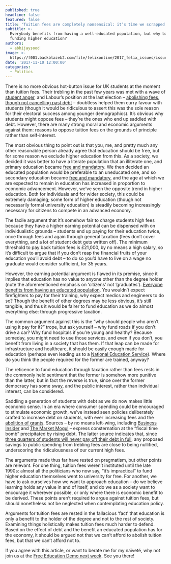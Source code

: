 ```yaml
---
published: true
headline: false
featured: false
title: 'Tuition fees are completely nonsensical: it’s time we scrapped them, for good'
subtitle: >-
  Everybody benefits from having a well-educated population, but why baulk at
  funding higher education? 
authors:
  - abhijaysood
image: >-
  https://f001.backblazeb2.com/file/felixonline/2017_felix_issues/issue_1675/1675_politics_education+2.jpg
date: '2017-11-10 12:00:00'
categories:
  - Politics
---
```

There is no more obvious hot-button issue for UK students at the moment than tuition fees. Their trebling in the past few years was met with a wave of [student anger](https://en.wikipedia.org/wiki/2010_United_Kingdom_student_protests#London_march), and Labour’s position at the last election – [abolishing fees, though not cancelling past debt](http://www.independent.co.uk/news/uk/politics/jeremy-corbyn-labour-student-loans-debt-manifesto-pledge-amnesty-cancel-tuition-fees-a7856161.html) – doubtless helped them curry favour with students (though it would be ridiculous to assert this was the sole reason for their electoral success among younger demographics). It’s obvious why students might oppose fees – they’re the ones who end up saddled with debt. However, there are many strong moral and economic arguments against them: reasons to oppose tuition fees on the grounds of principle rather than self-interest.

The most obvious thing to point out is that you, me, and pretty much any other reasonable person already agree that education should be free, but for some reason we exclude higher education from this. As a society, we decided it was better to have a literate population that an illiterate one, and primary education became [free and mandatory](http://www.educationengland.org.uk/history/timeline.html). We then decided an educated population would be preferable to an uneducated one, and so secondary education became [free and mandatory](http://www.legislation.gov.uk/ukpga/Geo5/8-9/39), and the age at which we are expected to remain in education has increased in proportion to economic advancement. However, we’ve seen the opposite trend in higher education. Both for individuals and for wider society, this could be extremely damaging; some form of higher education (though not necessarily formal university education) is steadily becoming increasingly necessary for citizens to compete in an advanced economy.

The facile argument that it’s somehow fair to charge students high fees because they have a higher earning potential can be dispensed with on individualistic grounds – students end up paying for their education twice, once through fees and again through general taxation (fees don’t cover everything, and a lot of student debt gets written off). The minimum threshold to pay back tuition fees is £21,000, by no means a high salary, so it’s difficult to argue that if you don’t reap the financial fruits of your education you’ll avoid debt – to do so you’d have to live on a wage no graduate would consider sufficient, for 35 years. 

However, the earning potential argument is flawed in its premise, since it implies that education has no value to anyone other than the degree holder (note the aforementioned emphasis on ‘citizens’ not ‘graduates’). [Everyone benefits from having an educated population](https://theconversation.com/how-universities-boost-economic-growth-65017). You wouldn’t expect firefighters to pay for their training, why expect medics and engineers to do so? Though the benefit of other degrees may be less obvious, it’s still tangible, and thus it would be fairer to fund education as we do almost everything else: through progressive taxation.

The common argument against this is the “why should people who aren’t using it pay for it?” trope, but ask yourself – why fund roads if you don’t drive a car? Why fund hospitals if you’re young and healthy? Because someday, you might need to use those services, and even if you don’t, you benefit from living in a society that has them. If that leap can be made for infrastructure and healthcare, it should be easily enough made for education (perhaps even leading us to a [National Education Service](https://schoolsweek.co.uk/labour-outlines-principles-of-national-education-service/)). Where do you think the people required for the former are trained, anyway? 

The reticence to fund education through taxation rather than fees rests in the commonly held sentiment that the former is somehow more punitive than the latter, but in fact the reverse is true, since over the former democracy has some sway, and the public interest, rather than individual interest, can be considered.

Saddling a generation of students with debt as we do now makes little economic sense. In an era where consumer spending could be encouraged to stimulate economic growth, we’ve instead seen policies deliberately crafted to increase debt on students, with ever increasing fees and the [abolition of grants](https://www.theguardian.com/education/2016/aug/01/abolition-student-maintenance-grant-poorest-university-loans-tuition-fees). Sources – by no means left-wing, including [Business Insider](http://uk.businessinsider.com/3-charts-explain-the-effect-of-student-loans-on-the-economy-2015-5) and [The Market Mogul](https://themarketmogul.com/unsustainable-rise-uk-student-debt/) – express consternation at the “fiscal time bomb” precipitated by rising debt. The latter source indicates that, since [three quarters of students will never pay off their debt in full](https://www.ft.com/content/3fc14332-60c7-11e7-8814-0ac7eb84e5f1), any proposed savings to public spending from trebling fees are close to being nullified, underscoring the ridiculousness of our current high fees.

The arguments made thus far have rested on pragmatism, but other points are relevant. For one thing, tuition fees weren’t instituted until the late 1990s: almost all the politicians who now say, “it’s impractical” to fund higher education themselves went to university for free. For another, we have to ask ourselves how we want to approach education – do we believe learning holds any value in and of itself, and do we as a society want to encourage it wherever possible, or only where there is economic benefit to be derived. These points aren’t required to argue against tuition fees, but should nonetheless not be neglected when contemplating education policy.

Arguments for tuition fees are rested in the fallacious ‘fact’ that education is only a benefit to the holder of the degree and not to the rest of society. Examining things holistically makes tuition fees much harder to defend. Based on the effect of debt and the benefit an educated population has for the economy, it should be argued not that we can’t afford to abolish tuition fees, but that we can’t afford not to. 

If you agree with this article, or want to berate me for my naïveté, why not join us at the [Free Education Demo next week](https://www.facebook.com/events/188473621719855/?notif_t=plan_user_associated&notif_id=1510185788974598). See you there!
